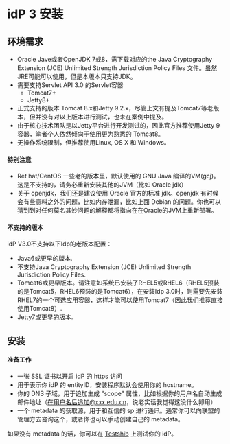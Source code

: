 # idP 3 安装

## 环境需求

- Oracle Jave或者OpenJDK 7或8，需下载对应的the Java Cryptography Extension (JCE) Unlimited Strength Jurisdiction Policy Files 文件。虽然JRE可能可以使用，但是本版本只支持JDK。
- 需要支持Servlet API 3.0 的Servlet容器
	- Tomcat7+
	- Jetty8+
- 正式支持的版本 Tomcat 8.x和Jetty 9.2.x，尽管上文有提及Tomcat7等老版本，但并没有对以上版本进行测试，也未在案例中提及。
- 由于核心技术团队是以Jetty平台进行开发测试的，因此官方推荐使用Jetty 9 容器，笔者个人依然倾向于使用更为熟悉的 Tomcat8。
- 无操作系统限制，但推荐使用Linux, OS X 和 Windows。

#### 特别注意

- Ret hat/CentOS 一些老的版本里，默认使用的 GNU Java 编译的VM(gcj)。这是不支持的，请务必重新安装其他的JVM（比如 Oracle jdk）
- 关于 openjdk，我们还是建议使用 Oracle 官方的标准 jdk。openjdk 有时候会有些意料之外的问题，比如内存泄漏，比如上面 Debian 的问题。你也可以猜到到对任何莫名其妙问题的解释都将指向在在Oracle的JVM上重新部署。

#### 不支持的版本
idP V3.0不支持以下Idp的老版本配置：

- Java6或更早的版本.
- 不支持Java Cryptography Extension (JCE) Unlimited Strength Jurisdiction Policy Files.
- Tomcat6或更早版本。请注意如系统已安装了RHEL5或RHEL6（RHEL5预装的是Tomcat5，RHEL6预装的是Tomcat6），在安装Idp 3.0时，则需要先安装RHEL7的一个可选应用容器，这样才能可以使用Tomcat7（因此我们推荐直接使用Tomcat8）.
- Jetty7或更早的版本.

## 安装

#### 准备工作
- 一张 SSL 证书以开启 idP 的 https 访问
- 用于表示你 idP 的 entityID，安装程序默认会使用你的 hostname。
- 你的 DNS 子域，用于追加生成 "scope" 属性，比如根据你的用户名自动生成邮件地址（在用户名后追加@xxx.edu.cn，说老实话我觉得这没什么卵用）
- 一个 metadata 的获取源，用于和互信的 sp 进行通讯。通常你可以向联盟的管理方去咨询这个，或者你也可以手动创建自己的 metadata。

如果没有 metadata 的话，你可以在 [Testshib](http://www.testshib.org/) 上测试你的 idP。


